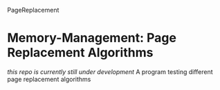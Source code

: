 PageReplacement
# Memory-Management: Page Replacement Algorithms
*this repo is currently still under development*
A program testing different page replacement algorithms
